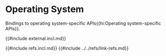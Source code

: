 # Operating System

Bindings to operating system-specific APIs{{hi:Operating system-specific APIs}}.

{{#include external.incl.md}}

{{#include refs.incl.md}}
{{#include ../../refs/link-refs.md}}

<div class="hidden">
</div>
